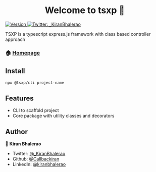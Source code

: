 <h1 align="center">Welcome to tsxp 👋</h1>
<p>
  <a href="https://www.npmjs.com/package/@tsxp/core" target="_blank">
    <img alt="Version" src="https://img.shields.io/npm/v/@tsxp/core.svg">
  </a>
  <a href="https://twitter.com/_KiranBhalerao" target="_blank">
    <img alt="Twitter: _KiranBhalerao" src="https://img.shields.io/twitter/follow/_KiranBhalerao.svg?style=social" />
  </a>
</p>

TSXP is a typescript express.js framework with class based controller approach

### 🏠 [Homepage](https://github.com/CallbacKiran/tsxp)

## Install

```sh
npx @tsxp/cli project-name
```

## Features

- CLI to scaffold project
- Core package with utility classes and decorators

## Author

👤 **Kiran Bhalerao**

- Twitter: [@\_KiranBhalerao](https://twitter.com/_KiranBhalerao)
- Github: [@Callbackiran](https://github.com/Callbackiran)
- LinkedIn: [@kiranbhalerao](https://linkedin.com/in/kiranbhalerao)
